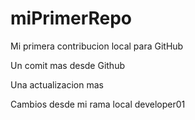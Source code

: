 # miPrimerRepo

Mi primera contribucion local para GitHub

Un comit mas desde Github

Una actualizacion mas

Cambios desde mi rama local developer01